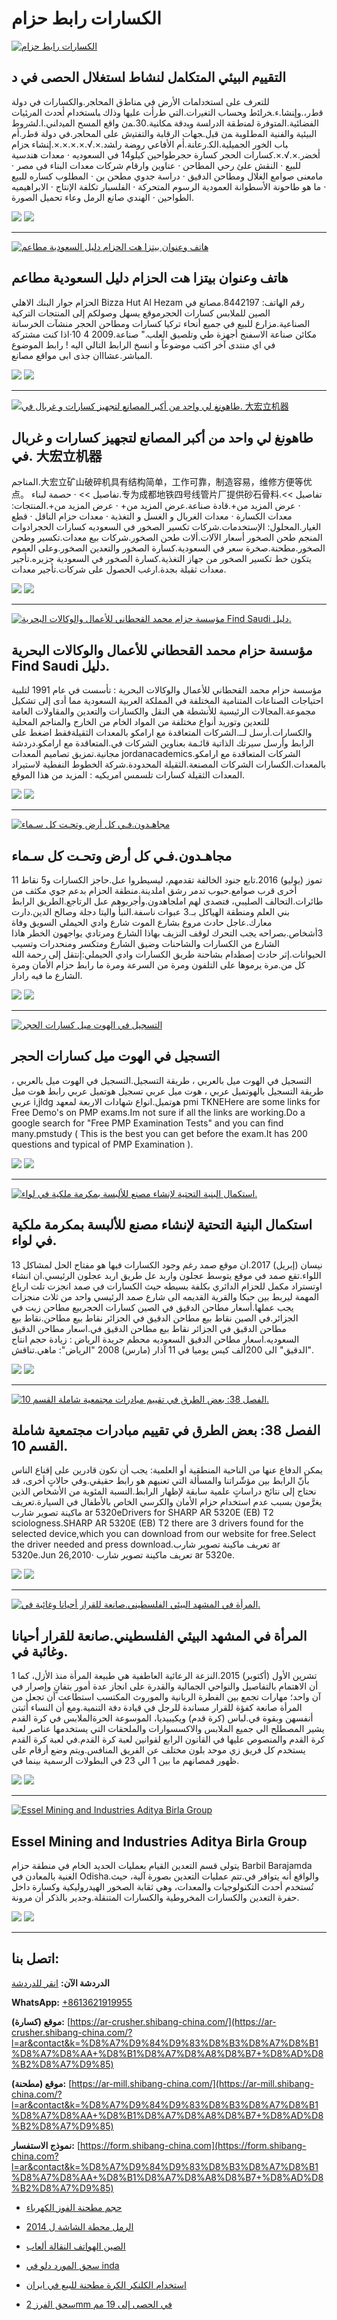 # الكسارات رابط حزام

<a href="https://swt.shibang-china.com/?l=ar&img&k=%D8%A7%D9%84%D9%83%D8%B3%D8%A7%D8%B1%D8%A7%D8%AA+%D8%B1%D8%A7%D8%A8%D8%B7+%D8%AD%D8%B2%D8%A7%D9%85" target="_blank">![الكسارات رابط حزام](http://static.shibang-china.com/all-800x300/288.jpg)</a>

## ﺍﻟﺘﻘﻴﻴﻡ ﺍﻟﺒﻴﺌﻲ ﺍﻟﻤﺘﻜﺎﻤل ﻟﻨﺸﺎﻁ ﺍﺴﺘﻐﻼل ﺍﻟﺤﺼﻰ ﻓﻲ ﺩ
ﻟﻠﺘﻌﺭﻑ ﻋﻠﻰ ﺍﺴﺘﺨﺩﺍﻤﺎﺕ ﺍﻷﺭﺽ ﻓﻲ ﻤﻨﺎﻁﻕ ﺍﻟﻤﺤﺎﺠﺭ.ﻭﺍﻟﻜﺴﺎﺭﺍﺕ ﻓﻲ ﺩﻭﻟﺔ ﻗﻁﺭ،.ﻭﺇﻨﺸﺎ.ﺀ.ﺨﺭﺍﺌﻁ ﻭﺤﺴﺎﺏ ﺍﻟﺘﻐﻴﺭﺍﺕ.ﺍﻟﺘﻲ ﻁﺭﺃﺕ ﻋﻠﻴﻬﺎ ﻭﺫﻟﻙ ﺒﺎﺴﺘﺨﺩﺍﻡ ﺃﺤﺩﺙ ﺍﻟﻤﺭﺌﻴﺎﺕ ﺍﻟﻔﻀﺎﺌﻴﺔ.ﺍﻟﻤﺘﻭﻓﺭﺓ ﻟﻤﻨﻁﻘﺔ ﺍﻟﺩﺭﺍﺴﺔ ﻭﺒﺩﻗﺔ ﻤﻜﺎﻨﻴﺔ.30.ﻤﻥ ﻭﺍﻗﻊ ﺍﻟﻤﺴﺢ ﺍﻟﻤﻴﺩﺍﻨﻲ.ﺍ.ﻟﺸﺭﻭﻁ ﺍﻟﺒﻴﺌﻴﺔ ﻭﺍﻟﻔﻨﻴﺔ ﺍﻟﻤﻁﻠﻭﺒﺔ ﻤﻥ ﻗﺒل.ﺠﻬﺎﺕ ﺍﻟﺭﻗﺎﺒﺔ ﻭﺍﻟﺘﻔﺘﻴﺵ ﻋﻠﻰ ﺍﻟﻤﺤﺎﺠﺭ.ﻓﻲ ﺩﻭﻟﺔ ﻗﻁﺭ.ﺃﻡ ﺒﺎﺏ ﺍﻟﺨﻭﺭ ﺍﻟﺠﻤﻴﻠﻴﺔ.ﺍﻟﻜ.ﺭﻋﺎﻨﺔ.ﺃﻡ ﺍﻷﻓﺎﻋﻲ ﺭﻭﻀﺔ ﺭﺍﺸﺩ.×.√.×.×.×.×.ﺇﻨﺸﺎﺀ ﺤﺯﺍﻡ ﺃﺨﻀﺭ.×.√.×.كسارات الحجر كسارة حجرطواحين كيلو14 في السعوديه &middot; معدات هندسية للبيع &middot; النقش علئ رحي المطاحن &middot; عناوين وارقام شركات معدات البناء فى مصر &middot; مامعنى صوامع الغلال ومطاحن الدقيق &middot; دراسة جدوي مطحن بن &middot; المطلوب كساره للبيع &middot; ما هو طاحونة الأسطوانة العمودية الرسوم المتحركة &middot; الفلسبار تكلفة الإنتاج &middot; الابراهيميه الطواحين &middot; الهندي صانع الرمل وعاء تحميل الصورة.


<a href="https://whatsapp.shibangsoft.com/WhatsApp.php" target="_blank" title="WhatsApp">![](http://static.shibang-china.com/icon/whatsapp.png)</a> <a href="https://swt.shibang-china.com/?l=ar&icon&k=%D8%A7%D9%84%D9%83%D8%B3%D8%A7%D8%B1%D8%A7%D8%AA+%D8%B1%D8%A7%D8%A8%D8%B7+%D8%AD%D8%B2%D8%A7%D9%85" target="_blank">![](http://static.shibang-china.com/icon/chat-ar.png)</a>

---

<a href="https://swt.shibang-china.com/?l=ar&img&k=%D8%A7%D9%84%D9%83%D8%B3%D8%A7%D8%B1%D8%A7%D8%AA+%D8%B1%D8%A7%D8%A8%D8%B7+%D8%AD%D8%B2%D8%A7%D9%85" target="_blank">![هاتف وعنوان بيتزا هت الحزام دليل السعودية مطاعم](http://static.shibang-china.com/all-800x300/1111.jpg)</a>

## هاتف وعنوان بيتزا هت الحزام دليل السعودية مطاعم
الحزام جوار البنك الاهلي Bizza Hut Al Hezam رقم الهاتف: 8442197.مصانع في الصين للملابس كسارات الحجرموقع يسهل وصولكم إلى المنتجات التركية الصناعية.مزارع للبيع في جميع أنحاء تركيا كسارات ومطاحن الحجر منشآت الخرسانة مكائن صناعة الاسفنج أجهزة طي وتلصيق العلب.&quot; صناعة.2009 4 10·اذا كنت مشتركة في اي منتدى آخر اكتب موضوعاً و انسخ الرابط التالي اليه ! رابط الموضوع المباشر.عشااان جذى ابى مواقع مصانع.


<a href="https://whatsapp.shibangsoft.com/WhatsApp.php" target="_blank" title="WhatsApp">![](http://static.shibang-china.com/icon/whatsapp.png)</a> <a href="https://swt.shibang-china.com/?l=ar&icon&k=%D8%A7%D9%84%D9%83%D8%B3%D8%A7%D8%B1%D8%A7%D8%AA+%D8%B1%D8%A7%D8%A8%D8%B7+%D8%AD%D8%B2%D8%A7%D9%85" target="_blank">![](http://static.shibang-china.com/icon/chat-ar.png)</a>

---

<a href="https://swt.shibang-china.com/?l=ar&img&k=%D8%A7%D9%84%D9%83%D8%B3%D8%A7%D8%B1%D8%A7%D8%AA+%D8%B1%D8%A7%D8%A8%D8%B7+%D8%AD%D8%B2%D8%A7%D9%85" target="_blank">![طاهونغ لي واحد من أكبر المصانع لتجهيز كسارات و غربال في. 大宏立机器](http://static.shibang-china.com/all-800x300/209.jpg)</a>

## طاهونغ لي واحد من أكبر المصانع لتجهيز كسارات و غربال في. 大宏立机器
المناجم.大宏立矿山破碎机具有结构简单，工作可靠，制造容易，维修方便等优点。 تفاصيل &gt;&gt; &middot; حصمة لبناء.专为成都地铁四号线管片厂提供砂石骨料.تفاصيل &gt;&gt; &middot; عرض المزيد من+.قادة صناعة.عرض المزيد من+ &middot; عرض المزيد من+.المنتجات: معدات الكسارة &middot; معدات الغربال و الغسل و التغذية &middot; معدات حزام الناقل &middot; قطع الغيار.المحلول: الإستخدمات.شركات تكسير الصخور في السعوديه كسارات الحجرادوات المنجم طحن الصخور أسعار الآلات.ألات طحن الصخور.شركات بيع معدات.تكسير وطحن الصخور.مطحنة.صخرة سعر في السعودية.كسارة الصخور والتعدين الصخور.وعلى العموم يتكون خط تكسير الصخور من جهاز التغذية.كسارة الصخور في السعودية جزيره.تأجير معدات ثقيلة بجدة.ارغب الحصول على شركات.تأجير معدات.


<a href="https://whatsapp.shibangsoft.com/WhatsApp.php" target="_blank" title="WhatsApp">![](http://static.shibang-china.com/icon/whatsapp.png)</a> <a href="https://swt.shibang-china.com/?l=ar&icon&k=%D8%A7%D9%84%D9%83%D8%B3%D8%A7%D8%B1%D8%A7%D8%AA+%D8%B1%D8%A7%D8%A8%D8%B7+%D8%AD%D8%B2%D8%A7%D9%85" target="_blank">![](http://static.shibang-china.com/icon/chat-ar.png)</a>

---

<a href="https://swt.shibang-china.com/?l=ar&img&k=%D8%A7%D9%84%D9%83%D8%B3%D8%A7%D8%B1%D8%A7%D8%AA+%D8%B1%D8%A7%D8%A8%D8%B7+%D8%AD%D8%B2%D8%A7%D9%85" target="_blank">![مؤسسة حزام محمد القحطاني للأعمال والوكالات البحرية Find Saudi دليل.](http://static.shibang-china.com/all-800x300/69.jpg)</a>

## مؤسسة حزام محمد القحطاني للأعمال والوكالات البحرية Find Saudi دليل.
مؤسسة حزام محمد القحطاني للأعمال والوكالات البحرية : تأسست في عام 1991 لتلبية احتياجات الصناعات المتنامية المختلفة في المملكة العربية السعودية مما أدى إلى تشكيل مجموعة.المجالات الرئيسية للأنشطة هي النقل والكسارات والتعدين والمقاولات العامة للتعدين وتوريد أنواع مختلفة من المواد الخام من الخارج والمناجم المحلية والكسارات.أرسل لــ.الشركات المتعاقدة مع ارامكو بالمعدات الثقيلةفقط اضغط على الرابط وأرسل سيرتك الذاتية قائـمة بعناوين الشركات في.المتعاقدة مع ارامكو.دردشة مجانية.تمزيق تصاميم المعدات jordanacademics.الشركات المتعاقدة مع ارامكو بالمعدات.الكسارات الشركات المصنعة.الثقيلة المحدودة.شركة الخطوط النفطية لاستيراد المعدات الثقيلة كسارات تلسمس امريكيه : المزيد من هذا الموقع.


<a href="https://whatsapp.shibangsoft.com/WhatsApp.php" target="_blank" title="WhatsApp">![](http://static.shibang-china.com/icon/whatsapp.png)</a> <a href="https://swt.shibang-china.com/?l=ar&icon&k=%D8%A7%D9%84%D9%83%D8%B3%D8%A7%D8%B1%D8%A7%D8%AA+%D8%B1%D8%A7%D8%A8%D8%B7+%D8%AD%D8%B2%D8%A7%D9%85" target="_blank">![](http://static.shibang-china.com/icon/chat-ar.png)</a>

---

<a href="https://swt.shibang-china.com/?l=ar&img&k=%D8%A7%D9%84%D9%83%D8%B3%D8%A7%D8%B1%D8%A7%D8%AA+%D8%B1%D8%A7%D8%A8%D8%B7+%D8%AD%D8%B2%D8%A7%D9%85" target="_blank">![مجاهـدون.فـي كل أرض وتحـت كل سـماء](http://static.shibang-china.com/all-800x300/1450.jpg)</a>

## مجاهـدون.فـي كل أرض وتحـت كل سـماء
11 تموز (يوليو) 2016.تابع جنود الخالفة تقدمهم، ليسيطروا عىل.حاجز الكسارات و5 نقاط أخرى قرب صوامع.حبوب تدمر رشق املدينة.منطقة الحزام بدعم جوي مكثف من طائرات.التحالف الصليبي، فتصدى لهم املجاهدون.وأجربوهم عىل الرتاجع.الطريق الرابط بني العلم ومنطقة الهياكل بـ.3 عبوات ناسفة.النبأ واليتا دجلة وصالح الدين.دارت معارك.عاجل حادث مروع بشارع الموت شارع وادي الحيملي السويق وفاة 3أشخاص.بصراحه يجب التحرك لوقف النزيف بهاذا الشارع ومرتادي يواجهون الخطر هاذا الشارع من الكسارات والشاحنات وضيق الشارع ومتكسر ومنحدرات وتسيب الحيوانات.إثر حادث إصطدام بشاحنة طريق الكسارات وادي الحيملي:إنتقل إلى رحمة الله كل من.مرة يرموها على التلفون ومرة من السرعة ومرة ما رابط حزام الأمان ومرة الشارع ما فيه رادار.


<a href="https://whatsapp.shibangsoft.com/WhatsApp.php" target="_blank" title="WhatsApp">![](http://static.shibang-china.com/icon/whatsapp.png)</a> <a href="https://swt.shibang-china.com/?l=ar&icon&k=%D8%A7%D9%84%D9%83%D8%B3%D8%A7%D8%B1%D8%A7%D8%AA+%D8%B1%D8%A7%D8%A8%D8%B7+%D8%AD%D8%B2%D8%A7%D9%85" target="_blank">![](http://static.shibang-china.com/icon/chat-ar.png)</a>

---

<a href="https://swt.shibang-china.com/?l=ar&img&k=%D8%A7%D9%84%D9%83%D8%B3%D8%A7%D8%B1%D8%A7%D8%AA+%D8%B1%D8%A7%D8%A8%D8%B7+%D8%AD%D8%B2%D8%A7%D9%85" target="_blank">![التسجيل في الهوت ميل كسارات الحجر](http://static.shibang-china.com/all-800x300/79.jpg)</a>

## التسجيل في الهوت ميل كسارات الحجر
التسجيل في الهوت ميل بالعربي ، طريقة التسجيل.التسجيل في الهوت ميل بالعربي ، طريقة التسجيل بالهوتميل عربي ، هوت ميل عربي تسجيل هوتميل عربي رابط هوت ميل عربي i,jldg هوتميل.انواع شهادات الاربعة لمعهد pmi TKNEHere are some links for Free Demo&#39;s on PMP exams.Im not sure if all the links are working.Do a google search for &quot;Free PMP Examination Tests&quot; and you can find many.pmstudy ( This is the best you can get before the exam.It has 200 questions and typical of PMP Examination ).


<a href="https://whatsapp.shibangsoft.com/WhatsApp.php" target="_blank" title="WhatsApp">![](http://static.shibang-china.com/icon/whatsapp.png)</a> <a href="https://swt.shibang-china.com/?l=ar&icon&k=%D8%A7%D9%84%D9%83%D8%B3%D8%A7%D8%B1%D8%A7%D8%AA+%D8%B1%D8%A7%D8%A8%D8%B7+%D8%AD%D8%B2%D8%A7%D9%85" target="_blank">![](http://static.shibang-china.com/icon/chat-ar.png)</a>

---

<a href="https://swt.shibang-china.com/?l=ar&img&k=%D8%A7%D9%84%D9%83%D8%B3%D8%A7%D8%B1%D8%A7%D8%AA+%D8%B1%D8%A7%D8%A8%D8%B7+%D8%AD%D8%B2%D8%A7%D9%85" target="_blank">![استكمال البنية التحتية لإنشاء مصنع للألبسة بمكرمة ملكية في لواء.](http://static.shibang-china.com/all-800x300/1027.jpg)</a>

## استكمال البنية التحتية لإنشاء مصنع للألبسة بمكرمة ملكية في لواء.
13 نيسان (إبريل) 2017.ان موقع صمد رغم وجود الكسارات فيها هو مفتاح الحل لمشاكل اللواء.تقع صمد في موقع يتوسط عجلون واربد عل طريق اربد عجلون الرئيسي.ان انشاء اوتستراد مكمل للحزام الدائري بكلفة بسيطه حيث الكسارات في صمد انجزت تلت ارباع المهمة ليربط بين حبكا والقرية القديمه الى شارع صمد الرئيسي واحد من ثلاث منجزات يجب عملها.أسعار مطاحن الدقيق في الصين كسارات الحجربيع مطاحن زيت في الجزائر.في الصين نقاط بيع مطاحن الدقيق في الجزائر نقاط بيع مطاحن.نقاط بيع مطاحن الدقيق في الجزائر نقاط بيع مطاحن الدقيق في.اسعار مطاحن الدقيق السعوديه.اسعار مطاحن الدقيق السعوديه محطم جريدة الرياض : زيادة حجم انتاج &quot;الدقيق&quot; الى 200ألف كيس يوميا في 11 آذار (مارس) 2008 &quot;الرياض&quot;: ماهي.تناقش.


<a href="https://whatsapp.shibangsoft.com/WhatsApp.php" target="_blank" title="WhatsApp">![](http://static.shibang-china.com/icon/whatsapp.png)</a> <a href="https://swt.shibang-china.com/?l=ar&icon&k=%D8%A7%D9%84%D9%83%D8%B3%D8%A7%D8%B1%D8%A7%D8%AA+%D8%B1%D8%A7%D8%A8%D8%B7+%D8%AD%D8%B2%D8%A7%D9%85" target="_blank">![](http://static.shibang-china.com/icon/chat-ar.png)</a>

---

<a href="https://swt.shibang-china.com/?l=ar&img&k=%D8%A7%D9%84%D9%83%D8%B3%D8%A7%D8%B1%D8%A7%D8%AA+%D8%B1%D8%A7%D8%A8%D8%B7+%D8%AD%D8%B2%D8%A7%D9%85" target="_blank">![الفصل 38: بعض الطرق في تقييم مبادرات مجتمعية شاملة القسم 10.](http://static.shibang-china.com/all-800x300/147.jpg)</a>

## الفصل 38: بعض الطرق في تقييم مبادرات مجتمعية شاملة القسم 10.
يمكن الدفاع عنها من الناحية المنطقية أو العلمية: يجب أن نكون قادرين على إقناع الناس بأنّ الرابط بين مؤشّراتنا والمسألة التي تعنيهم هو رابط حقيقي.وفي حالاتٍ أخرى، قد نحتاج إلى نتائج دراساتٍ علمية سابقة لإظهار الرابط.النسبة المئوية من الأشخاص الذين يغرَّمون بسبب عدم استخدام حزام الأمان والكرسي الخاص بالأطفال في السيارة.تعريف ماكينة تصوير شارب ar 5320eDrivers for SHARP AR 5320E (EB) T2 sciologness.SHARP AR 5320E (EB) T2 there are 3 drivers found for the selected device,which you can download from our website for free.Select the driver needed and press download.تعريف ماكينة تصوير شارب ar 5320e.Jun 26,2010· تعريف ماكينة تصوير شارب ar 5320e.


<a href="https://whatsapp.shibangsoft.com/WhatsApp.php" target="_blank" title="WhatsApp">![](http://static.shibang-china.com/icon/whatsapp.png)</a> <a href="https://swt.shibang-china.com/?l=ar&icon&k=%D8%A7%D9%84%D9%83%D8%B3%D8%A7%D8%B1%D8%A7%D8%AA+%D8%B1%D8%A7%D8%A8%D8%B7+%D8%AD%D8%B2%D8%A7%D9%85" target="_blank">![](http://static.shibang-china.com/icon/chat-ar.png)</a>

---

<a href="https://swt.shibang-china.com/?l=ar&img&k=%D8%A7%D9%84%D9%83%D8%B3%D8%A7%D8%B1%D8%A7%D8%AA+%D8%B1%D8%A7%D8%A8%D8%B7+%D8%AD%D8%B2%D8%A7%D9%85" target="_blank">![المرأة في المشهد البيئي الفلسطيني.صانعة للقرار أحيانا وغائبة في.](http://static.shibang-china.com/all-800x300/1514.jpg)</a>

## المرأة في المشهد البيئي الفلسطيني.صانعة للقرار أحيانا وغائبة في.
1 تشرين الأول (أكتوبر) 2015.النزعة الرعائية العاطفية هي طبيعة المرأة منذ الأزل، كما أن الاهتمام بالتفاصيل والنواحي الجمالية والقدرة على انجاز عدة أمور بتفانٍ وإصرار في آن واحد؛ مهارات تجمع بين الفطرة الربانية والموروث المكتسب استطاعت أن تجعل من المرأة صانعة كفؤة للقرار مساندة للرجل في قيادة دفة التنمية.ومع أن النساء أثبتن أنفسهن وبقوة في.لباس (كرة قدم) ويكيبيديا، الموسوعة الحرةالملابس في كرة القدم يشير المصطلح الي جميع الملابس والاكسسوارات والملحقات التي يستخدمها عناصر لعبة كرة القدم والمنصوص عليها في القانون الرابع لقوانين لعبة كرة القدم.في لعبة كرة القدم يستخدم كل فريق زي موحد بلون مختلف عن الفريق المنافس.ويتم وضع أرقام على ظهور قمصانهم ما بين 1 الي 23 في البطولات الرسمية بينما في.


<a href="https://whatsapp.shibangsoft.com/WhatsApp.php" target="_blank" title="WhatsApp">![](http://static.shibang-china.com/icon/whatsapp.png)</a> <a href="https://swt.shibang-china.com/?l=ar&icon&k=%D8%A7%D9%84%D9%83%D8%B3%D8%A7%D8%B1%D8%A7%D8%AA+%D8%B1%D8%A7%D8%A8%D8%B7+%D8%AD%D8%B2%D8%A7%D9%85" target="_blank">![](http://static.shibang-china.com/icon/chat-ar.png)</a>

---

<a href="https://swt.shibang-china.com/?l=ar&img&k=%D8%A7%D9%84%D9%83%D8%B3%D8%A7%D8%B1%D8%A7%D8%AA+%D8%B1%D8%A7%D8%A8%D8%B7+%D8%AD%D8%B2%D8%A7%D9%85" target="_blank">![Essel Mining and Industries Aditya Birla Group](http://static.shibang-china.com/all-800x300/354.jpg)</a>

## Essel Mining and Industries Aditya Birla Group
يتولى قسم التعدين القيام بعمليات الحديد الخام في منطقة حزام Barbil Barajamda الغنية بالمعادن في Odisha.والواقع أنه يتوافر في.تتم عمليات التعدين بصورة آلية، حيث تُستخدم أحدث التكنولوجيات والمعدات، وهي ثقابة الصخور الهيدروليكية وكسارة داخل حفرة التعدين والكسارات المخروطية والكسارات المتنقلة.وجدير بالذكر أن مرونة.

<a href="https://whatsapp.shibangsoft.com/WhatsApp.php" target="_blank" title="WhatsApp">![](http://static.shibang-china.com/icon/whatsapp.png)</a> <a href="https://swt.shibang-china.com/?l=ar&icon&k=%D8%A7%D9%84%D9%83%D8%B3%D8%A7%D8%B1%D8%A7%D8%AA+%D8%B1%D8%A7%D8%A8%D8%B7+%D8%AD%D8%B2%D8%A7%D9%85" target="_blank">![](http://static.shibang-china.com/icon/chat-ar.png)</a>

---
## اتصل بنا:

**الدردشة الآن:** [انقر للدردشة](https://swt.shibang-china.com?l=ar&contact&k=%D8%A7%D9%84%D9%83%D8%B3%D8%A7%D8%B1%D8%A7%D8%AA+%D8%B1%D8%A7%D8%A8%D8%B7+%D8%AD%D8%B2%D8%A7%D9%85)

**WhatsApp:**  [+8613621919955](https://whatsapp.shibangsoft.com/WhatsApp.php)

**موقع (كسارة):** [https://ar-crusher.shibang-china.com/](https://ar-crusher.shibang-china.com/?l=ar&contact&k=%D8%A7%D9%84%D9%83%D8%B3%D8%A7%D8%B1%D8%A7%D8%AA+%D8%B1%D8%A7%D8%A8%D8%B7+%D8%AD%D8%B2%D8%A7%D9%85)

**موقع (مطحنة):** [https://ar-mill.shibang-china.com/](https://ar-mill.shibang-china.com/?l=ar&contact&k=%D8%A7%D9%84%D9%83%D8%B3%D8%A7%D8%B1%D8%A7%D8%AA+%D8%B1%D8%A7%D8%A8%D8%B7+%D8%AD%D8%B2%D8%A7%D9%85)

**نموذج الاستفسار:** [https://form.shibang-china.com](https://form.shibang-china.com?l=ar&contact&k=%D8%A7%D9%84%D9%83%D8%B3%D8%A7%D8%B1%D8%A7%D8%AA+%D8%B1%D8%A7%D8%A8%D8%B7+%D8%AD%D8%B2%D8%A7%D9%85)

* [حجم مطحنة الفوز الكهرباء](../28/%D8%AD%D8%AC%D9%85%20%D9%85%D8%B7%D8%AD%D9%86%D8%A9%20%D8%A7%D9%84%D9%81%D9%88%D8%B2%20%D8%A7%D9%84%D9%83%D9%87%D8%B1%D8%A8%D8%A7%D8%A1.md)

* [2014 الرمل محطة الشاشة ل](../30/2014%20%D8%A7%D9%84%D8%B1%D9%85%D9%84%20%D9%85%D8%AD%D8%B7%D8%A9%20%D8%A7%D9%84%D8%B4%D8%A7%D8%B4%D8%A9%20%D9%84.md)

* [الصين الهواتف النقالة ألعاب](../27/%D8%A7%D9%84%D8%B5%D9%8A%D9%86%20%D8%A7%D9%84%D9%87%D9%88%D8%A7%D8%AA%D9%81%20%D8%A7%D9%84%D9%86%D9%82%D8%A7%D9%84%D8%A9%20%D8%A3%D9%84%D8%B9%D8%A7%D8%A8.md)

* [سحق المورد دلو في inda](../26/%D8%B3%D8%AD%D9%82%20%D8%A7%D9%84%D9%85%D9%88%D8%B1%D8%AF%20%D8%AF%D9%84%D9%88%20%D9%81%D9%8A%20inda.md)

* [استخدام الكلنكر الكرة مطحنة للبيع في ايران](../29/%D8%A7%D8%B3%D8%AA%D8%AE%D8%AF%D8%A7%D9%85%20%D8%A7%D9%84%D9%83%D9%84%D9%86%D9%83%D8%B1%20%D8%A7%D9%84%D9%83%D8%B1%D8%A9%20%D9%85%D8%B7%D8%AD%D9%86%D8%A9%20%D9%84%D9%84%D8%A8%D9%8A%D8%B9%20%D9%81%D9%8A%20%D8%A7%D9%8A%D8%B1%D8%A7%D9%86.md)

* [سحق الفرز 2mm في الحصى إلى 19 مم](../30/%D8%B3%D8%AD%D9%82%20%D8%A7%D9%84%D9%81%D8%B1%D8%B2%202mm%20%D9%81%D9%8A%20%D8%A7%D9%84%D8%AD%D8%B5%D9%89%20%D8%A5%D9%84%D9%89%2019%20%D9%85%D9%85.md)